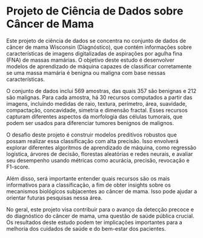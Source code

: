 # Projeto de Ciência de Dados sobre Câncer de Mama

Este projeto de ciência de dados se concentra no conjunto de dados de câncer de mama Wisconsin (Diagnóstico), que contém informações sobre características de imagens digitalizadas de aspirações por agulha fina (FNA) de massas mamárias. O objetivo deste estudo é desenvolver modelos de aprendizado de máquina capazes de classificar corretamente se uma massa mamária é benigna ou maligna com base nessas características.

O conjunto de dados inclui 569 amostras, das quais 357 são benignas e 212 são malignas. Para cada amostra, há 30 recursos computados a partir das imagens, incluindo medidas de raio, textura, perímetro, área, suavidade, compactação, concavidade, simetria e dimensão fractal. Esses recursos capturam diferentes aspectos da morfologia das células tumorais, que podem ser usados para diferenciar tumores benignos de malignos.

O desafio deste projeto é construir modelos preditivos robustos que possam realizar essa classificação com alta precisão. Isso envolverá explorar diferentes algoritmos de aprendizado de máquina, como regressão logística, árvores de decisão, florestas aleatórias e redes neurais, e avaliar seu desempenho usando métricas como acurácia, precisão, revocação e F1-score.

Além disso, será importante entender quais recursos são os mais informativos para a classificação, a fim de obter insights sobre os mecanismos biológicos subjacentes ao câncer de mama. Isso pode ajudar a orientar futuras pesquisas nessa área.

No geral, este projeto visa contribuir para o avanço da detecção precoce e do diagnóstico do câncer de mama, uma questão de saúde pública crucial. Os resultados deste estudo podem ter implicações importantes para a melhoria dos cuidados de saúde e do bem-estar dos pacientes.